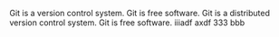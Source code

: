 Git is a version control system.
Git is free software.
Git is a distributed version control system.
Git is free software.
iiiadf
axdf
333
bbb
